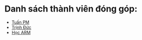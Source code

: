 # Danh sách thành viên đóng góp: 

- [Tuấn PM](https://github.com/tuanpmt)
- [Trịnh Đức](https://github.com/trinhduc)
- [Học ARM](https://github.com/hocarm)

